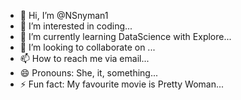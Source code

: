 - 👋 Hi, I’m @NSnyman1
- 👀 I’m interested in coding...
- 🌱 I’m currently learning DataScience with Explore...
- 💞️ I’m looking to collaborate on ...
- 📫 How to reach me via email...
- 😄 Pronouns: She, it, something...
- ⚡ Fun fact: My favourite movie is Pretty Woman...

<!---
NSnyman1/NSnyman1 is a ✨ special ✨ repository because its `README.md` (this file) appears on your GitHub profile.
You can click the Preview link to take a look at your changes.
--->

